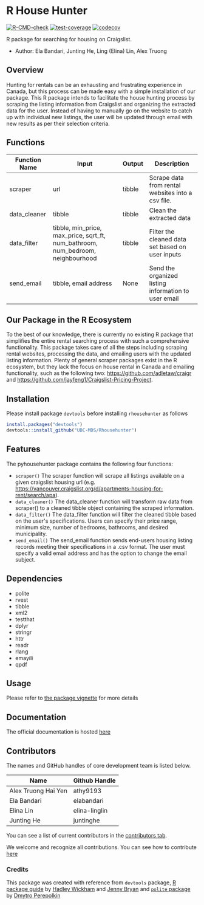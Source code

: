 # R House Hunter 
  <!-- badges: start -->
  [![R-CMD-check](https://github.com/UBC-MDS/rhousehunter/workflows/R-CMD-check/badge.svg)](https://github.com/UBC-MDS/rhousehunter/actions)
  [![test-coverage](https://github.com/UBC-MDS/rhousehunter/actions/workflows/test-coverage.yaml/badge.svg)](https://github.com/UBC-MDS/rhousehunter/actions/workflows/test-coverage.yaml)
  [![codecov](https://codecov.io/gh/UBC-MDS/rhousehunter/branch/main/graph/badge.svg?token=B94PUKUTQP)](https://codecov.io/gh/UBC-MDS/rhousehunter)
  <!-- badges: end -->
 

R package for searching for housing on Craigslist.

-   Author: Ela Bandari, Junting He, Ling (Elina) Lin, Alex Truong


## Overview

Hunting for rentals can be an exhausting and frustrating experience in Canada, but this process can be made easy with a simple installation of our package. This R package intends to facilitate the house hunting process by scraping the listing information from Craigslist and organizing the extracted data for the user. Instead of having to manually go on the website to catch up with individual new listings, the user will be updated through email with new results as per their selection criteria. 


## Functions

| Function Name | Input | Output | Description |
|-----------|------------|---------------|------------------|
| scraper | url | tibble | Scrape data from rental websites into a csv file.|
| data_cleaner | tibble | tibble | Clean the extracted data |
| data_filter | tibble, min_price, max_price, sqrt_ft, num_bathroom, num_bedroom, neighbourhood | tibble | Filter the cleaned data set based on user inputs|
| send_email | tibble, email address | None | Send the organized listing information to user email |



## Our Package in the R Ecosystem

To the best of our knowledge, there is currently no existing R package that simplifies the entire rental searching process with such a  comprehensive functionality. This package takes care of all the steps including scraping rental websites, processing the data, and emailing users with the updated listing information. Plenty of general scraper packages exist in the R ecosystem, but they lack the focus on house rental in Canada and emailing functionality, such as the following two: https://github.com/adletaw/craigr and https://github.com/jayfeng1/Craigslist-Pricing-Project. 



## Installation

Please install package `devtools` before installing `rhousehunter` as follows

```r
install.packages("devtools")
devtools::install_github("UBC-MDS/Rhousehunter")
```

## Features

The pyhousehunter package contains the following four functions:
- `scraper()`
The scraper function will scrape all listings available on a given craigslist housing url (e.g. https://vancouver.craigslist.org/d/apartments-housing-for-rent/search/apa).
- `data_cleaner()` 
The data_cleaner function will transform raw data from scraper() to a cleaned tibble object containing the scraped information.
- `data_filter()`
The data_filter function will filter the cleaned tibble based on the user's specifications. Users can specify their price range, minimum size, number of bedrooms, bathrooms, and desired municipality.
- `send_email()`
The send_email function sends end-users housing listing records meeting their specifications in a .csv format. The user must specify a valid email address and has the option to change the email subject.

## Dependencies

- polite
- rvest
- tibble
- xml2
- testthat
- dplyr
- stringr
- httr
- readr
- rlang
- emayili
- qpdf

## Usage

Please refer to [the package vignette](https://ubc-mds.github.io/rhousehunter/articles/rhousehunter-vignette.html) for more details

## Documentation

The official documentation is hosted [here](https://ubc-mds.github.io/rhousehunter/)

## Contributors

The names and GitHub handles of core development team is listed below.

Name|Github Handle
------|----------
Alex Truong Hai Yen|athy9193
Ela Bandari|elabandari
Elina Lin|elina-linglin
Junting He|juntinghe

You can see a list of current contributors in the [contributors tab](https://github.com/UBC-MDS/rhousehunter/graphs/contributors).



We welcome and recognize all contributions. You can see how to contribute [here](https://github.com/UBC-MDS/rhousehunter/blob/main/.github/CONTRIBUTING.md)

### Credits

This package was created with reference from `devtools` package, [R package guide](https://r-pkgs.org/index.html) by [Hadley Wickham](http://hadley.nz/) and [Jenny Bryan](https://jennybryan.org/) and [`polite` package](https://github.com/dmi3kno/polite) by [
Dmytro Perepolkin](https://github.com/dmi3kno)


